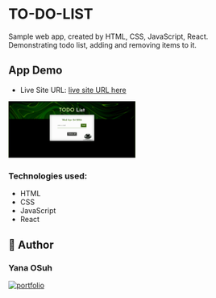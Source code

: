# TO-DO-LIST

Sample web app, created by HTML, CSS, JavaScript, React. <br> Demonstrating todo list, adding and removing items to it.


## App Demo

- Live Site URL: [live site URL here](https://yanaos-todolist.netlify.app)

<img src="/src/toDoScreen.png" width="50%">

### Technologies used:
* HTML
* CSS
* JavaScript
* React
  
## 🔗 Author
### Yana OSuh 
[![portfolio](https://img.shields.io/badge/my_portfolio-000?style=for-the-badge&logo=ko-fi&logoColor=white)](https://yanaos-portfolio.glitch.me/)



